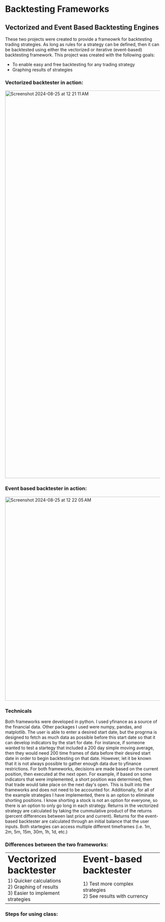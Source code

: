# Backtesting Frameworks
## Vectorized and Event Based Backtesting Engines

These two projects were created to provide a frameowrk for backtesting trading strategies. As long as rules for a strategy can be defined, then it can be backtested using either the vectorized or iterative (event-based) backtesting framework. This project was created with the following goals:

* To enable easy and free backtesting for any trading strategy
* Graphing results of strategies


### Vectorized backtester in action:
<img width="1256" alt="Screenshot 2024-08-25 at 12 21 11 AM" src="https://github.com/user-attachments/assets/c45816dc-b073-41b0-8141-72aabf5bea38">

### Event based backtester in action:
<img width="661" alt="Screenshot 2024-08-25 at 12 22 05 AM" src="https://github.com/user-attachments/assets/457783dc-3f82-486c-935b-f62e9155e348">

### Technicals
Both frameworks were developed in python. I used yfinance as a source of the financial data. Other packages I used were numpy, pandas, and matplotlib. The user is able to enter a desired start date, but the progrma is designed to fetch as much data as possible before this start date so that it can develop indicators by the start for date. For instance, if someone wanted to test a startegy that included a 200 day simple moving average, then they would need 200 time frames of data before their desired start date in order to begin backtesting on that date. However, let it be known that it is not always possible to gather enough data due to yfinance restrictions. For both frameworks, decisions are made based on the current position, then executed at the next open. For example, if based on some indicators that were implemented, a short position was determined, then that trade would take place on the next day's open. This is built into the frameworks and does not need to be accounted for. Additionally, for all of the example strategies I have implemented, there is an option to eliminate shorting positions. I know shorting a stock is not an option for everyone, so there is an option to only go long in each strategy. Returns in the vectorized strategy are calculated by taking the cummulative product of the returns (percent differences between last price and current). Returns for the event-based backtester are calculated through an initial balance that the user inputs. Both startegies can access multiple different timeframes (i.e. 1m, 2m, 5m, 15m, 30m, 1h, 1d, etc.)

### Differences between the two frameworks:
<table border="0">
 <tr>
    <td><b style="font-size:30px">Vectorized backtester</b></td>
    <td><b style="font-size:30px">Event-based backtester</b></td>
 </tr>
 <tr>
    <td>1) Quicker calculations <br />
        2) Graphing of results<br />
        3) Easier to implement strategies <br />
    </td>
    <td>1) Test more complex strategies <br />
        2) See results with currency <br />
    </td>
 </tr>
</table>

### Steps for using class:










